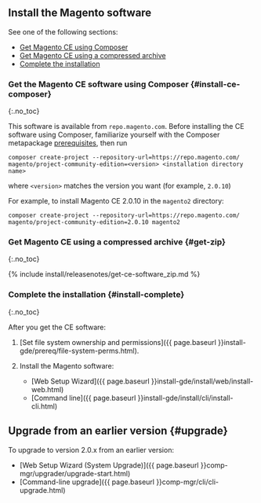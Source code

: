 <div markdown="1">
 
## Install the Magento software
See one of the following sections:

*	[Get Magento CE using Composer](#install-ce-composer)
*	[Get Magento CE using a compressed archive](#get-zip)
*	[Complete the installation](#install-complete)

### Get the Magento CE software using Composer {#install-ce-composer}
{:.no_toc}

This software is available from `repo.magento.com`. Before installing the CE software using Composer, familiarize yourself with the Composer metapackage  <a href="{{page.baseurl}}install-gde/prereq/integrator_install.html" target="_blank">prerequisites</a>, then run 

	composer create-project --repository-url=https://repo.magento.com/ magento/project-community-edition=<version> <installation directory name>

where `<version>` matches the version you want (for example, `2.0.10`)

For example, to install Magento CE 2.0.10 in the `magento2` directory:

	composer create-project --repository-url=https://repo.magento.com/ magento/project-community-edition=2.0.10 magento2

### Get Magento CE using a compressed archive {#get-zip}
{:.no_toc}

{% include install/releasenotes/get-ce-software_zip.md %}

### Complete the installation {#install-complete}
{:.no_toc}

After you get the CE software:

1.	[Set file system ownership and permissions]({{ page.baseurl }}install-gde/prereq/file-system-perms.html).
2.	Install the Magento software:

	*	[Web Setup Wizard]({{ page.baseurl }}install-gde/install/web/install-web.html)
	*	[Command line]({{ page.baseurl }}install-gde/install/cli/install-cli.html)

## Upgrade from an earlier version {#upgrade}
To upgrade to version 2.0.x from an earlier version:

*	[Web Setup Wizard (System Upgrade)]({{ page.baseurl }}comp-mgr/upgrader/upgrade-start.html)
*	[Command-line upgrade]({{ page.baseurl }}comp-mgr/cli/cli-upgrade.html)
